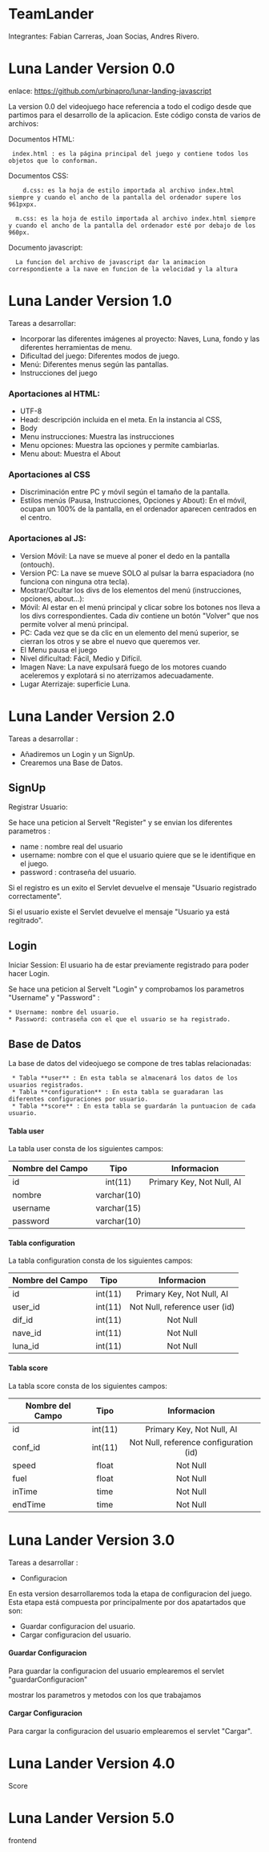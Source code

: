 # TeamLander
Integrantes: Fabian Carreras, Joan Socias, Andres Rivero.

# Luna Lander Version 0.0
enlace: https://github.com/urbinapro/lunar-landing-javascript

La version 0.0 del videojuego hace referencia a todo el codigo desde que partimos para el desarrollo de la aplicacion.
Este código consta de varios de archivos:
 
 Documentos HTML:
  
     index.html : es la página principal del juego y contiene todos los objetos que lo conforman.
    
  Documentos CSS:
  
 	    d.css: es la hoja de estilo importada al archivo index.html siempre y cuando el ancho de la pantalla del ordenador supere los           961pxpx.
      
      m.css: es la hoja de estilo importada al archivo index.html siempre y cuando el ancho de la pantalla del ordenador esté por debajo de los 960px.
   Documento javascript:
      
      La funcion del archivo de javascript dar la animacion correspondiente a la nave en funcion de la velocidad y la altura



# Luna Lander Version 1.0

Tareas a desarrollar:

* Incorporar las diferentes imágenes al proyecto: Naves, Luna, fondo y las diferentes herramientas de menu.
* Dificultad del juego: Diferentes modos de juego.
* Menú: Diferentes menus según las pantallas.
* Instrucciones del juego


### Aportaciones al HTML:
* UTF-8
* Head: descripción incluida en el meta. En la instancia al CSS,  
* Body
* Menu instrucciones: Muestra las instrucciones
* Menu opciones: Muestra las opciones y permite cambiarlas.
* Menu about: Muestra el About

### Aportaciones al CSS
* Discriminación entre PC y móvil según el tamaño de la pantalla.
* Estilos menús (Pausa, Instrucciones, Opciones y About): En el móvil, ocupan un 100% de la pantalla, en el ordenador aparecen centrados en el centro.

### Aportaciones al JS:
* Version Móvil: La nave se mueve al poner el dedo en la pantalla (ontouch).
* Version PC: La nave se mueve SOLO al pulsar la barra espaciadora (no funciona con ninguna otra tecla).
* Mostrar/Ocultar los divs de los elementos del menú (instrucciones, opciones, about...):
* Móvil: Al estar en el menú principal y clicar sobre los botones nos lleva a los divs correspondientes. Cada div contiene un botón "Volver" que nos permite volver al menú principal.
* PC: Cada vez que se da clic en un elemento del menú superior, se cierran los otros y se abre el nuevo que queremos ver. 
* El Menu pausa el juego
* Nivel dificultad: Fácil, Medio y Difícil.
* Imagen Nave: La nave expulsará fuego de los motores cuando aceleremos y explotará si no aterrizamos adecuadamente.
* Lugar Aterrizaje: superficie Luna.

# Luna Lander Version 2.0
 Tareas a desarrollar : 

* Añadiremos un Login y un SignUp.
* Crearemos una Base de Datos.

## SignUp

Registrar Usuario:
 
 Se hace una peticion al Servelt "Register" y se envian los diferentes parametros :
  
   * name : nombre real del usuario
   * username: nombre con el que el usuario quiere que se le identifique en el juego.
   * password : contraseña del usuario.
  
  Si el registro es un exito el Servlet devuelve el mensaje "Usuario registrado correctamente".
  
  Si el usuario existe el Servlet devuelve el mensaje "Usuario ya está regitrado".
  
  ## Login
  
  Iniciar Session: El usuario ha de estar previamente registrado para poder hacer Login. 
  
  Se hace una peticion al Servelt "Login" y comprobamos los parametros "Username" y "Password" :
   
    * Username: nombre del usuario.
    * Password: contraseña con el que el usuario se ha registrado.
    
   ## Base de Datos
   
   La base de datos del videojuego se compone de tres tablas relacionadas:
     
     * Tabla **user** : En esta tabla se almacenará los datos de los usuarios registrados.
     * Tabla **configuration** : En esta tabla se guaradaran las diferentes configuraciones por usuario.
     * Tabla **score** : En esta tabla se guardarán la puntuacion de cada usuario.
  
  #### Tabla user ####
  La tabla user consta de los siguientes campos:
     
     
| Nombre del Campo  |    Tipo     |Informacion  |
| -------------   |:-----------:|:------------:|
| id                |    int(11)      | Primary Key, Not Null, AI |
| nombre            |  varchar(10)    |         |
| username          |  varchar(15)    |        |
| password          | varchar(10)     |        |

#### Tabla configuration ####
  La tabla configuration consta de los siguientes campos:
     
     
| Nombre del Campo  |    Tipo     |Informacion  |
| -------------     |:-----------:|:------------:|
| id                |    int(11)  | Primary Key, Not Null, AI |
| user_id           |    int(11)  |  Not Null, reference user (id)  |
| dif_id            |    int(11)  |  Not Null      |
| nave_id           |    int(11)  |  Not Null      |
| luna_id           |    int(11)  |  Not Null      |

#### Tabla score ####
  La tabla score consta de los siguientes campos:
     
     
| Nombre del Campo  |    Tipo     |Informacion  |
| -------------     |:-----------:|:------------:|
| id                |    int(11)  | Primary Key, Not Null, AI |
| conf_id           |    int(11)  |  Not Null, reference configuration (id)  |
| speed             |    float  |  Not Null      |
| fuel              |    float  |  Not Null      |
| inTime            |    time   |  Not Null      |
| endTime           |    time   |  Not Null      |



# Luna Lander Version 3.0

  Tareas a desarrollar : 

   * Configuracion
   
   En esta version desarrollaremos toda la etapa de configuracion del juego. Esta etapa está compuesta por principalmente por dos apatartados que son:
   * Guardar configuracion del usuario.
   * Cargar configuracion del usuario.
  
   
   #### Guardar Configuracion ####
   
   Para guardar la configuracion del usuario emplearemos el servlet "guardarConfiguracion"
   
   mostrar los parametros y metodos con los que trabajamos
   
   #### Cargar Configuracion #### 
   
   Para cargar la configuracion del usuario emplearemos el servlet "Cargar". 
   
     
   
  
   
   # Luna Lander Version 4.0
   
   Score
   
   
   # Luna Lander Version 5.0
   
   frontend
   


